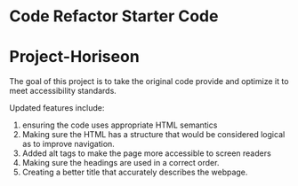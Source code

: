 # Code Refactor Starter Code
# Project-Horiseon

The goal of this project is to take the original code provide and optimize it to meet accessibility standards. 

Updated features include: 
1) ensuring the code uses appropriate HTML semantics 
2) Making sure the HTML has a structure that would be considered logical as to improve navigation.
3) Added alt tags to make the page more accessible to screen readers
4) Making sure the headings are used in a correct order. 
5) Creating a better title that accurately describes the webpage. 

